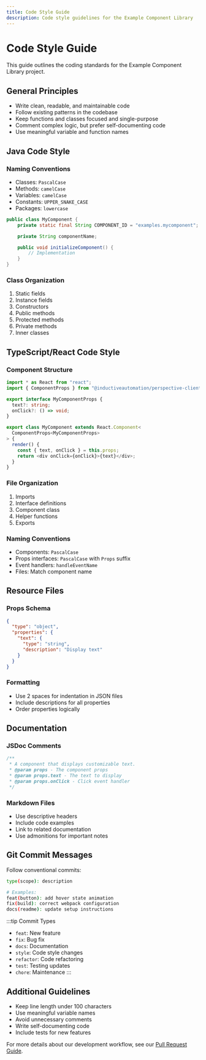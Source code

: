 ```yaml
---
title: Code Style Guide
description: Code style guidelines for the Example Component Library
---
```


# Code Style Guide

This guide outlines the coding standards for the Example Component Library project.

## General Principles

- Write clean, readable, and maintainable code
- Follow existing patterns in the codebase
- Keep functions and classes focused and single-purpose
- Comment complex logic, but prefer self-documenting code
- Use meaningful variable and function names

## Java Code Style

### Naming Conventions

- Classes: `PascalCase`
- Methods: `camelCase`
- Variables: `camelCase`
- Constants: `UPPER_SNAKE_CASE`
- Packages: `lowercase`

```java
public class MyComponent {
    private static final String COMPONENT_ID = "examples.mycomponent";

    private String componentName;

    public void initializeComponent() {
        // Implementation
    }
}
```

### Class Organization

1. Static fields
2. Instance fields
3. Constructors
4. Public methods
5. Protected methods
6. Private methods
7. Inner classes

## TypeScript/React Code Style

### Component Structure

```typescript
import * as React from "react";
import { ComponentProps } from "@inductiveautomation/perspective-client";

export interface MyComponentProps {
  text?: string;
  onClick?: () => void;
}

export class MyComponent extends React.Component<
  ComponentProps<MyComponentProps>
> {
  render() {
    const { text, onClick } = this.props;
    return <div onClick={onClick}>{text}</div>;
  }
}
```

### File Organization

1. Imports
2. Interface definitions
3. Component class
4. Helper functions
5. Exports

### Naming Conventions

- Components: `PascalCase`
- Props interfaces: `PascalCase` with `Props` suffix
- Event handlers: `handleEventName`
- Files: Match component name

## Resource Files

### Props Schema

```json title="mycomponent.props.json"
{
  "type": "object",
  "properties": {
    "text": {
      "type": "string",
      "description": "Display text"
    }
  }
}
```

### Formatting

- Use 2 spaces for indentation in JSON files
- Include descriptions for all properties
- Order properties logically

## Documentation

### JSDoc Comments

```typescript
/**
 * A component that displays customizable text.
 * @param props - The component props
 * @param props.text - The text to display
 * @param props.onClick - Click event handler
 */
```

### Markdown Files

- Use descriptive headers
- Include code examples
- Link to related documentation
- Use admonitions for important notes

## Git Commit Messages

Follow conventional commits:

```bash
type(scope): description

# Examples:
feat(button): add hover state animation
fix(build): correct webpack configuration
docs(readme): update setup instructions
```

:::tip Commit Types

- `feat`: New feature
- `fix`: Bug fix
- `docs`: Documentation
- `style`: Code style changes
- `refactor`: Code refactoring
- `test`: Testing updates
- `chore`: Maintenance
  :::

## Additional Guidelines

- Keep line length under 100 characters
- Use meaningful variable names
- Avoid unnecessary comments
- Write self-documenting code
- Include tests for new features

For more details about our development workflow, see our [Pull Request Guide](pull-requests).
